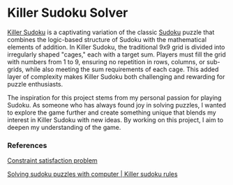 # Killer Sudoku Solver

[Killer Sudoku](https://en.wikipedia.org/wiki/Killer_sudoku) is a captivating variation of the classic [Sudoku](https://en.wikipedia.org/wiki/Sudoku_code) puzzle that combines the logic-based structure of Sudoku with the mathematical elements of addition. In Killer Sudoku, the traditional 9x9 grid is divided into irregularly shaped "cages," each with a target sum. Players must fill the grid with numbers from 1 to 9, ensuring no repetition in rows, columns, or sub-grids, while also meeting the sum requirements of each cage. This added layer of complexity makes Killer Sudoku both challenging and rewarding for puzzle enthusiasts.

The inspiration for this project stems from my personal passion for playing Sudoku. As someone who has always found joy in solving puzzles, I wanted to explore the game further and create something unique that blends my interest in Killer Sudoku with new ideas. By working on this project, I aim to deepen my understanding of the game.
### References
[Constraint satisfaction problem](https://medium.com/my-udacity-ai-nanodegree-notes/solving-sudoku-think-constraint-satisfaction-problem-75763f0742c9)

[Solving sudoku puzzles with computer | Killer sudoku rules](https://www.youtube.com/watch?v=-Jlh5E5U-rg&list=PLbfxO23TgNPi4mKMsCb18g27PBSxkM5vC&index=4)
